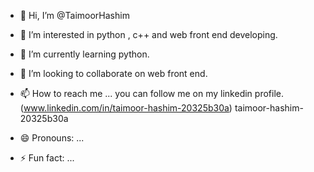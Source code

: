 - 👋 Hi, I’m @TaimoorHashim
- 👀 I’m interested in python , c++ and web front end developing.
- 🌱 I’m currently learning python.
- 💞️ I’m looking to collaborate on web front end.
- 📫 How to reach me ... you can follow me on my linkedin profile.(www.linkedin.com/in/taimoor-hashim-20325b30a)
taimoor-hashim-20325b30a


- 😄 Pronouns: ...
- ⚡ Fun fact: ...

<!---
TaimoorHashim/TaimoorHashim is a ✨ special ✨ repository because its `README.md` (this file) appears on your GitHub profile.
You can click the Preview link to take a look at your changes.
--->

